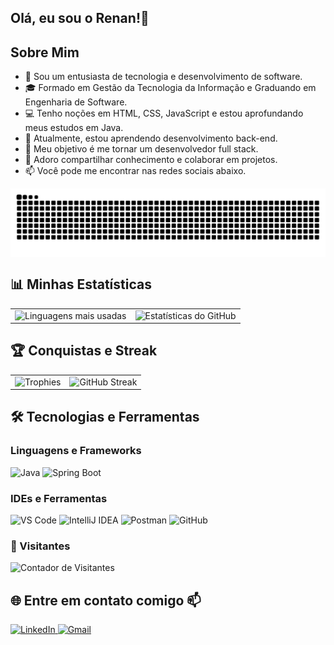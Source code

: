 ## Olá, eu sou o Renan!👋

## Sobre Mim

- 🌟 Sou um entusiasta de tecnologia e desenvolvimento de software.
- 🎓 Formado em Gestão da Tecnologia da Informação e Graduando em Engenharia de Software.
- 💻 Tenho noções em HTML, CSS, JavaScript e estou aprofundando meus estudos em Java.
- 🌱 Atualmente, estou aprendendo desenvolvimento back-end.
- 🚀 Meu objetivo é me tornar um desenvolvedor full stack.
- 🤝 Adoro compartilhar conhecimento e colaborar em projetos.
- 📫 Você pode me encontrar nas redes sociais abaixo.

<picture align="center">
  <source media="(prefers-color-scheme: dark)" srcset="https://raw.githubusercontent.com/renancvitor/renancvitor/output/github-contribution-grid-snake-dark.svg">
  <source media="(prefers-color-scheme: light)" srcset="https://raw.githubusercontent.com/renancvitor/renancvitor/output/github-contribution-grid-snake-dark.svg">
  <img align="center" alt="github contribution grid snake animation" src="https://raw.githubusercontent.com/renancvitor/renancvitor/output/github-contribution-grid-snake.svg">
</picture>

## 📊 Minhas Estatísticas

<table>
  <tr>
    <td>
      <img src="https://github-readme-stats.vercel.app/api/top-langs/?username=renancvitor&layout=compact&theme=radical" alt="Linguagens mais usadas" height="200">
    </td>
    <td>
      <img src="https://github-readme-stats.vercel.app/api?username=renancvitor&show_icons=true&theme=radical" alt="Estatísticas do GitHub" height="200">
    </td>
  </tr>
</table>

## 🏆 Conquistas e Streak

<table>
  <tr>
    <td>
      <img src="https://github-profile-trophy.vercel.app/?username=renancvitor&theme=onedark&no-frame=true&no-bg=true&title=Commits,Repositories,Experience,Followers" alt="Trophies" height="200">
    </td>
    <td>
      <img src="https://github-readme-streak-stats.herokuapp.com/?user=renancvitor&theme=radical&hide_border=true" alt="GitHub Streak" height="200">
    </td>
  </tr>
</table>

## 🛠️ Tecnologias e Ferramentas

### Linguagens e Frameworks
![Java](https://img.shields.io/badge/Java-%23ED8B00.svg?style=for-the-badge&logo=java&logoColor=white)
![Spring Boot](https://img.shields.io/badge/Spring%20Boot-6DB33F?style=for-the-badge&logo=spring-boot&logoColor=white)

### IDEs e Ferramentas
![VS Code](https://img.shields.io/badge/VSCode-007ACC?style=for-the-badge&logo=visual-studio-code&logoColor=white)
![IntelliJ IDEA](https://img.shields.io/badge/IntelliJ_IDEA-000000?style=for-the-badge&logo=intellij-idea&logoColor=white)
![Postman](https://img.shields.io/badge/Postman-FF6C37?style=for-the-badge&logo=postman&logoColor=white)
![GitHub](https://img.shields.io/badge/GitHub-181717?style=for-the-badge&logo=github&logoColor=white)

### 👀 Visitantes
<img src="https://komarev.com/ghpvc/?username=renancvitor&color=blue&style=flat" alt="Contador de Visitantes">

## 🌐 Entre em contato comigo 📫

<p>
  <a href="https://www.linkedin.com/in/renan-vitor-developer/" target="_blank">
    <img src="https://img.shields.io/badge/LinkedIn-0A66C2?style=for-the-badge&logo=linkedin&logoColor=white" alt="LinkedIn">
  </a>
  
  <a href="mailto:renan.vitor.cm@gmail.com" target="_blank">
    <img src="https://img.shields.io/badge/Gmail-D14836?style=for-the-badge&logo=gmail&logoColor=white" alt="Gmail">
  </a>
</p>

